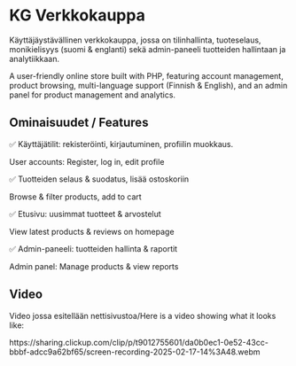 <h1>KG Verkkokauppa</h1>
<p>Käyttäjäystävällinen verkkokauppa, jossa on tilinhallinta, tuoteselaus, monikielisyys (suomi & englanti) sekä admin-paneeli tuotteiden hallintaan ja analytiikkaan.

A user-friendly online store built with PHP, featuring account management, product browsing, multi-language support (Finnish & English), and an admin panel for product management and analytics.</p>

<h2>Ominaisuudet / Features</h2>
<p>✅ Käyttäjätilit: rekisteröinti, kirjautuminen, profiilin muokkaus.</p>
<p>User accounts: Register, log in, edit profile</p>
<p>✅ Tuotteiden selaus & suodatus, lisää ostoskoriin</p>
<p>Browse & filter products, add to cart</p>
<p>✅ Etusivu: uusimmat tuotteet & arvostelut</p>
<p>View latest products & reviews on homepage</p>
<p>✅ Admin-paneeli: tuotteiden hallinta & raportit</p>
<p>
Admin panel: Manage products & view reports</p>

<h2>Video</h2>
<p>Video jossa esitellään nettisivustoa/Here is a video showing what it looks like:</p>
<p>https://sharing.clickup.com/clip/p/t9012755601/da0b0ec1-0e52-43cc-bbbf-adcc9a62bf65/screen-recording-2025-02-17-14%3A48.webm</p>

